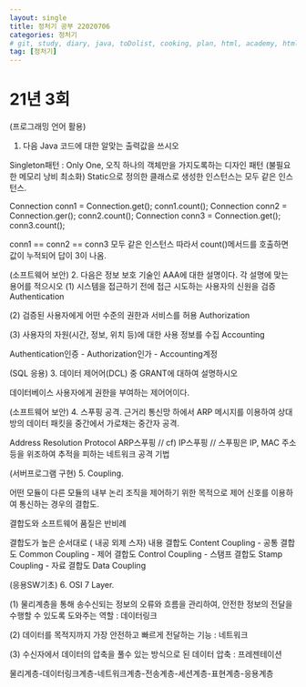 ```yaml
---
layout: single
title: 정처기 공부 22020706
categories: 정처기
# git, study, diary, java, toDolist, cooking, plan, html, academy, html/css, JSP, 정처기
tag: [정처기] 
---
```


# 21년 3회 

(프로그래밍 언어 활용)
1. 다음 Java 코드에 대한 알맞는 출력값을 쓰시오

Singleton패턴 : Only One, 오직 하나의 객체만을 가지도록하는 디자인 패턴
(불필요한 메모리 낭비 최소화)
Static으로 정의한 클래스로 생성한 인스턴스는 모두 같은 인스턴스.

Connection conn1 = Connection.get();
conn1.count();
Connection conn2 = Connection.ger();
conn2.count();
Connection conn3 = Connection.get();
conn3.count();

conn1 == conn2 == conn3 모두 같은 인스턴스
따라서 count()메서드를 호출하면 값이 누적되어 답이 3이 나옴.


(소프트웨어 보안)
2. 다음은 정보 보호 기술인 AAA에 대한 설명이다. 각 설명에 맞는 용어를 적으시오
(1) 시스템을 접근하기 전에 접근 시도하는 사용자의 신원을 검증 
Authentication

(2) 검증된 사용자에게 어떤 수준의 권한과 서비스를 허용
Authorization

(3) 사용자의 자원(시간, 정보, 위치 등)에 대한 사용 정보를 수집
Accounting

Authentication인증 - Authorization인가 - Accounting계정


(SQL 응용)
3. 데이터 제어어(DCL) 중 GRANT에 대하여 설명하시오

데이터베이스 사용자에게 권한을 부여하는 제어어이다.


(소프트웨어 보안)
4. 스푸핑 공격. 
근거리 통신망 하에서 ARP 메시지를 이용하여 상대방의 데이터 패킷을 중간에서 가로채는 중간자 공격.

Address Resolution Protocol  ARP스푸핑 // cf) IP스푸핑
// 스푸핑은 IP, MAC 주소 등을 위조하여 추적을 피하는 네트워크 공격 기법


(서버프로그램 구현)
5. Coupling.

어떤 모듈이 다른 모듈의 내부 논리 조직을 제어하기 위한 목적으로 제어 신호를 이용하여 통신하는 경우의 결합도.

결합도와 소프트웨어 품질은 반비례

결합도가 높은 순서대로 ( 내공 외제 스자)
내용 결합도 Content Coupling - 공통 결합도 Common Coupling - 제어 결합도 Control Coupling - 스탬프 결합도 Stamp Coupling - 자료 결합도 Data Coupling


(응용SW기초)
6. OSI 7 Layer.

(1) 물리계층을 통해 송수신되는 정보의 오류와 흐름을 관리하여, 안전한 정보의 전달을 수행할 수 있도록 도와주는 역할 : 데이터링크

(2) 데이터를 목적지까지 가장 안전하고 빠르게 전달하는 기능 : 네트워크

(3) 수신자에서 데이터의 압축을 풀수 있는 방식으로 된 데이터 압축 : 프레젠테이션

물리계층-데이터링크계층-네트워크계층-전송계층-세션계층-표현계층-응용계층



